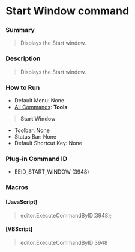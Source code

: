 # Start Window command

### Summary

> Displays the Start window.

### Description

> Displays the Start window.

### How to Run

- Default Menu: None
- [All Commands](all_commands): **Tools**
> **Start Window**
- Toolbar: None
- Status Bar: None
- Default Shortcut Key: None

### Plug-in Command ID

- EEID\_START\_WINDOW (3948)

### Macros

#### \[JavaScript\]

> editor.ExecuteCommandByID(3948);

#### \[VBScript\]

> editor.ExecuteCommandByID 3948
